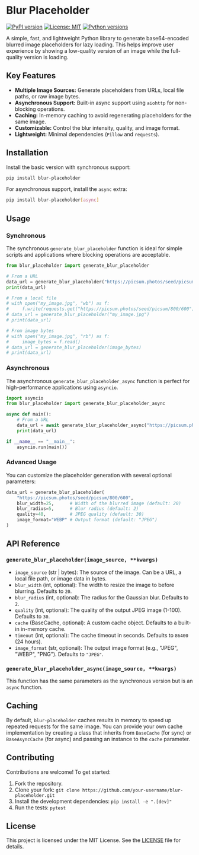 # Blur Placeholder

[![PyPI version](https://badge.fury.io/py/blur-placeholder.svg)](https://badge.fury.io/py/blur-placeholder)
[![License: MIT](https://img.shields.io/badge/License-MIT-yellow.svg)](https://opensource.org/licenses/MIT)
[![Python versions](https://img.shields.io/pypi/pyversions/blur-placeholder.svg)](https://pypi.org/project/blur-placeholder)

A simple, fast, and lightweight Python library to generate base64-encoded blurred image placeholders for lazy loading. This helps improve user experience by showing a low-quality version of an image while the full-quality version is loading.

## Key Features

- **Multiple Image Sources:** Generate placeholders from URLs, local file paths, or raw image bytes.
- **Asynchronous Support:** Built-in async support using `aiohttp` for non-blocking operations.
- **Caching:** In-memory caching to avoid regenerating placeholders for the same image.
- **Customizable:** Control the blur intensity, quality, and image format.
- **Lightweight:** Minimal dependencies (`Pillow` and `requests`).

## Installation

Install the basic version with synchronous support:

```bash
pip install blur-placeholder
```

For asynchronous support, install the `async` extra:

```bash
pip install blur-placeholder[async]
```

## Usage

### Synchronous

The synchronous `generate_blur_placeholder` function is ideal for simple scripts and applications where blocking operations are acceptable.

```python
from blur_placeholder import generate_blur_placeholder

# From a URL
data_url = generate_blur_placeholder("https://picsum.photos/seed/picsum/800/600")
print(data_url)

# From a local file
# with open("my_image.jpg", "wb") as f:
#     f.write(requests.get("https://picsum.photos/seed/picsum/800/600").content)
# data_url = generate_blur_placeholder("my_image.jpg")
# print(data_url)

# From image bytes
# with open("my_image.jpg", "rb") as f:
#     image_bytes = f.read()
# data_url = generate_blur_placeholder(image_bytes)
# print(data_url)
```

### Asynchronous

The asynchronous `generate_blur_placeholder_async` function is perfect for high-performance applications using `asyncio`.

```python
import asyncio
from blur_placeholder import generate_blur_placeholder_async

async def main():
    # From a URL
    data_url = await generate_blur_placeholder_async("https://picsum.photos/seed/picsum/800/600")
    print(data_url)

if __name__ == "__main__":
    asyncio.run(main())
```

### Advanced Usage

You can customize the placeholder generation with several optional parameters:

```python
data_url = generate_blur_placeholder(
    "https://picsum.photos/seed/picsum/800/600",
    blur_width=25,      # Width of the blurred image (default: 20)
    blur_radius=5,      # Blur radius (default: 2)
    quality=40,         # JPEG quality (default: 30)
    image_format="WEBP" # Output format (default: "JPEG")
)
```

## API Reference

### `generate_blur_placeholder(image_source, **kwargs)`

- `image_source` (str | bytes): The source of the image. Can be a URL, a local file path, or image data in bytes.
- `blur_width` (int, optional): The width to resize the image to before blurring. Defaults to `20`.
- `blur_radius` (int, optional): The radius for the Gaussian blur. Defaults to `2`.
- `quality` (int, optional): The quality of the output JPEG image (1-100). Defaults to `30`.
- `cache` (BaseCache, optional): A custom cache object. Defaults to a built-in in-memory cache.
- `timeout` (int, optional): The cache timeout in seconds. Defaults to `86400` (24 hours).
- `image_format` (str, optional): The output image format (e.g., "JPEG", "WEBP", "PNG"). Defaults to `"JPEG"`.

### `generate_blur_placeholder_async(image_source, **kwargs)`

This function has the same parameters as the synchronous version but is an `async` function.

## Caching

By default, `blur-placeholder` caches results in memory to speed up repeated requests for the same image. You can provide your own cache implementation by creating a class that inherits from `BaseCache` (for sync) or `BaseAsyncCache` (for async) and passing an instance to the `cache` parameter.

## Contributing

Contributions are welcome! To get started:

1.  Fork the repository.
2.  Clone your fork: `git clone https://github.com/your-username/blur-placeholder.git`
3.  Install the development dependencies: `pip install -e ".[dev]"`
4.  Run the tests: `pytest`

## License

This project is licensed under the MIT License. See the [LICENSE](LICENSE) file for details.